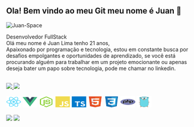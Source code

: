 ## Ola! Bem vindo ao meu Git meu nome é Juan 👋
<div>
<img alt="Juan-Space" width="300px" src="http://24.media.tumblr.com/5d868a18b0f132398a0af94539b2097b/tumblr_mrlst4WLuL1s13kjuo1_500.gif">
<p align="start">
Desenvolvedor FullStack<br>
Olá meu nome é Juan Lima tenho 21 anos, <br>
Apaixonado por programação e tecnologia, estou em constante busca por desafios empolgantes  
e oportunidades de aprendizado, se você está procurando alguém para trabalhar em um projeto 
emocionante ou apenas deseja bater um papo sobre tecnologia, pode me chamar no linkedin. <br>
</p>
<br>
  
<div>
  <a href="https://github.com/JuanLima10/">
  <img height="140em" src="https://github-readme-stats.vercel.app/api?username=JuanLima10&show_icons=true&theme=dark&include_all_commits=true&count_private=true"/>
  </a>
  <a href="https://github.com/JuanLima10/">
  <img height="140em" src="https://github-readme-stats.vercel.app/api/top-langs/?username=JuanLima10&layout=compact&langs_count=16&theme=dark">
  </a>
<div>
<br>
  
<div>

  <img alt="Juan-React" height="30" width="40" src="https://raw.githubusercontent.com/devicons/devicon/master/icons/react/react-original.svg">
  <img alt="Juan-Vue" height="30" width="40" src="https://raw.githubusercontent.com/devicons/devicon/master/icons/vuejs/vuejs-original.svg">
  <img alt="Juan-NodeJS" height="30" width="40" src="https://raw.githubusercontent.com/devicons/devicon/master/icons/nodejs/nodejs-original.svg">
  <img alt="Juan-Js" height="30" width="40" src="https://raw.githubusercontent.com/devicons/devicon/master/icons/javascript/javascript-plain.svg">
  <img alt="Juan-Ts" height="30" width="40" src="https://raw.githubusercontent.com/devicons/devicon/master/icons/typescript/typescript-plain.svg">
  <img alt="Juan-HTML" height="30" width="40" src="https://raw.githubusercontent.com/devicons/devicon/master/icons/html5/html5-original.svg">
  <img alt="Juan-CSS" height="30" width="40" src="https://raw.githubusercontent.com/devicons/devicon/master/icons/css3/css3-original.svg">
  <img alt="Juan-PHP" height="30" width="40" src="https://raw.githubusercontent.com/devicons/devicon/master/icons/php/php-original.svg">
  <img alt="Juan-Go" height="30" width="40" src="https://raw.githubusercontent.com/devicons/devicon/master/icons/go/go-original.svg">

</div>

<br>

<div>
    <a href = "mailto: juanaraujolima17@gmail.com"><img src="https://img.shields.io/badge/-Gmail-%23EA4335?style=for-the-badge&logo=gmail&logoColor=white" target="_blank"></a>
    <a href="https://www.linkedin.com/in/juan-lima-297b9a1b4/" target="_blank"><img src="https://img.shields.io/badge/-LinkedIn-%230077B5?style=for-the-badge&logo=linkedin&logoColor=white" target="_blank"></a>
</div>

</div>
